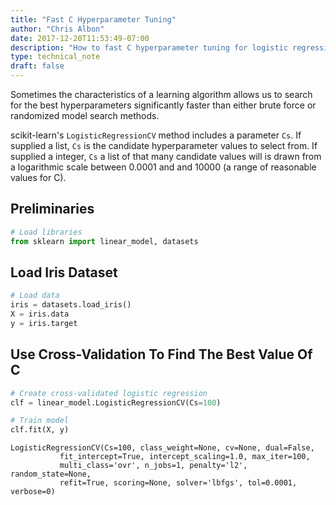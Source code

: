 ```yaml
---
title: "Fast C Hyperparameter Tuning"
author: "Chris Albon"
date: 2017-12-20T11:53:49-07:00
description: "How to fast C hyperparameter tuning for logistic regression in scikit-learn for machine learning in Python."
type: technical_note
draft: false
---
```

Sometimes the characteristics of a learning algorithm allows us to search for the best hyperparameters significantly faster than either brute force or randomized model search methods.

scikit-learn's `LogisticRegressionCV` method includes a parameter `Cs`. If supplied a list, `Cs` is the candidate hyperparameter values to select from. If supplied a integer, `Cs` a list of that many candidate values will is drawn from a logarithmic scale between 0.0001 and and 10000 (a range of reasonable values for C).

## Preliminaries


```python
# Load libraries
from sklearn import linear_model, datasets
```

## Load Iris Dataset


```python
# Load data
iris = datasets.load_iris()
X = iris.data
y = iris.target
```

## Use Cross-Validation To Find The Best Value Of C


```python
# Create cross-validated logistic regression
clf = linear_model.LogisticRegressionCV(Cs=100)

# Train model
clf.fit(X, y)
```




    LogisticRegressionCV(Cs=100, class_weight=None, cv=None, dual=False,
               fit_intercept=True, intercept_scaling=1.0, max_iter=100,
               multi_class='ovr', n_jobs=1, penalty='l2', random_state=None,
               refit=True, scoring=None, solver='lbfgs', tol=0.0001, verbose=0)


